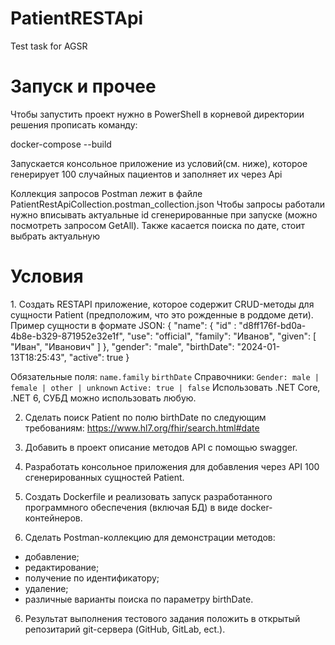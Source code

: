 # PatientRESTApi
Test task for AGSR

<h1>Запуск и прочее</h1>
<p>Чтобы запустить проект нужно в PowerShell в корневой директории решения прописать команду:</p>
docker-compose --build
<p>Запускается консольное приложение из условий(см. ниже), которое генерирует 100 случайных пациентов и заполняет их через Api</p>
<p>Коллекция запросов Postman лежит в файле PatientRestApiCollection.postman_collection.json Чтобы запросы работали нужно вписывать актуальные id сгенерированные при запуске (можно посмотреть запросом GetAll). Также касается поиска по дате, стоит выбрать актуальную</p>

<h1>Условия</h1>
1. Создать RESTAPI приложение, которое содержит CRUD-методы для сущности Patient
(предположим, что это рожденные в роддоме дети).
Пример сущности в формате JSON:
{
"name":
{
"id" : "d8ff176f-bd0a-4b8e-b329-871952e32e1f",
"use": "official",
"family": "Иванов",
"given": [
"Иван",
"Иванович"
]
},
"gender": "male",
"birthDate": "2024-01-13T18:25:43",
"active": true
}

Обязательные поля:
`name.family`
`birthDate`
Справочники:
`Gender: male | female | other | unknown`
`Active: true | false`
Использовать .NET Core, .NET 6, СУБД можно использовать любую.

2. Сделать поиск Patient по полю birthDate по следующим требованиям:
https://www.hl7.org/fhir/search.html#date

3. Добавить в проект описание методов API с помощью swagger.

4. Разработать консольное приложения для добавления через API 100 сгенерированных
сущностей Patient.

4. Создать Dockerfile и реализовать запуск разработанного программного обеспечения
(включая БД) в виде docker-контейнеров.

5. Сделать Postman-коллекцию для демонстрации методов:
- добавление;
- редактирование;
- получение по идентификатору;
- удаление;
- различные варианты поиска по параметру birthDate.

6. Результат выполнения тестового задания положить в открытый репозитарий git-сервера
(GitHub, GitLab, ect.).
